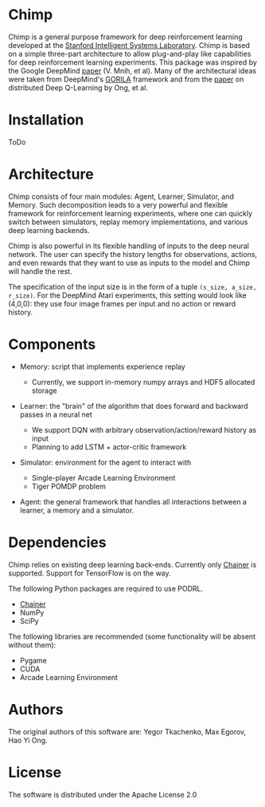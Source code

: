 # Chimp

Chimp is a general purpose framework for deep reinforcement learning developed at the [Stanford Intelligent Systems Laboratory](http://sisl.stanford.edu/).
Chimp is based on a simple three-part architecture to allow plug-and-play like capabilities for deep reinforcement
learning experiments. 
This package was inspired by the Google DeepMind [paper](http://www.nature.com/nature/journal/v518/n7540/full/nature14236.html) (V. Mnih, et al). 
Many of the architectural ideas were taken from DeepMind's
[GORILA](http://www.humphreysheil.com/blog/gorila-google-reinforcement-learning-architecture) framework and from the
[paper](http://arxiv.org/pdf/1508.04186.pdf) on distributed Deep Q-Learning by Ong, et al. 

# Installation

ToDo

# Architecture 

Chimp consists of four main modules: Agent, Learner, Simulator, and Memory. Such decomposition leads to a very powerful and flexible framework for reinforcement learning experiments, where one can quickly switch between simulators, replay memory implementations, and various deep learning backends.

Chimp is also powerful in its flexible handling of inputs to the deep neural network. 
The user can specify the history lengths for observations, actions, and even rewards that they want to use as inputs to the model and Chimp will handle the rest. 

The specification of the input size is in the form of a tuple ```(s_size, a_size, r_size)```. For the DeepMind Atari experiments, this setting would look like (4,0,0): they use four image frames per input and no action or reward history. 

# Components

* Memory: script that implements experience replay
	* Currently, we support in-memory numpy arrays and HDF5 allocated storage

* Learner: the "brain" of the algorithm that does forward and backward passes in a neural net
	* We support DQN with arbitrary observation/action/reward history as input
	* Planning to add LSTM + actor-critic framework

* Simulator: environment for the agent to interact with
	* Single-player Arcade Learning Environment
	* Tiger POMDP problem

* Agent: the general framework that handles all interactions between a learner, a memory and a simulator.

# Dependencies

Chimp relies on existing deep learning back-ends. Currently only [Chainer](http://chainer.org/) is supported. Support
for TensorFlow is on the way.

The following Python packages are required to use PODRL.
* [Chainer](https://github.com/pfnet/chainer)
* NumPy
* SciPy

The following libraries are recommended (some functionality will be absent without them):
* Pygame
* CUDA
* Arcade Learning Environment

# Authors

The original authors of this software are: Yegor Tkachenko, Max Egorov, Hao Yi Ong.

# License

The software is distributed under the Apache License 2.0
